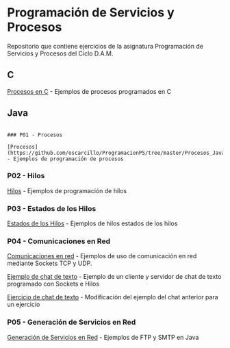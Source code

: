 # Programación de Servicios y Procesos

Repositorio que contiene ejercicios de la asignatura Programación de Servicios 
y Procesos del Ciclo D.A.M.

## C

[Procesos en C](https://github.com/oscarcillo/ProgramacionPS/tree/master/Procesos_Java/Procesos_C) - Ejemplos de procesos programados en C

## Java

```

### P01 - Procesos

[Procesos](https://github.com/oscarcillo/ProgramacionPS/tree/master/Procesos_Java/src/P01_Procesos_Java) - Ejemplos de programación de procesos

```

### P02 - Hilos

[Hilos](https://github.com/oscarcillo/ProgramacionPS/tree/master/Procesos_Java/src/P02_Hilos_Java) - Ejemplos de programación de hilos

### P03 - Estados de los Hilos

[Estados de los Hilos](https://github.com/oscarcillo/ProgramacionPS/tree/master/Procesos_Java/src/P03_Hilos_Java_Estados) - Ejemplos de hilos estados de los hilos

### P04 - Comunicaciones en Red

[Comunicaciones en red](https://github.com/oscarcillo/ProgramacionPS/tree/master/Procesos_Java/src/P04_Comunicaciones_en_red) - Ejemplos de uso de comunicación en red mediante Sockets TCP y UDP. 

[Ejemplo de chat de texto](https://github.com/oscarcillo/ProgramacionPS/tree/master/Procesos_Java/src/P04_Ejemplo_chat_sockets) - Ejemplo de un cliente y servidor de chat de texto programado con Sockets e Hilos

[Ejercicio de chat de texto](https://github.com/oscarcillo/ProgramacionPS/tree/master/Procesos_Java/src/P04_Ejercicio_chat_invertido) - Modificación del ejemplo del chat anterior para un ejercicio

### P05 - Generación de Servicios en Red

[Generación de Servicios en Red](https://github.com/oscarcillo/ProgramacionPS/tree/master/Procesos_Java/src/P05_Generacion_Servicios_Red) - Ejemplos de FTP y SMTP en Java
